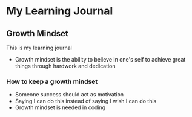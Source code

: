 # My Learning Journal

## Growth Mindset 

This is my learning journal

* Growth mindset is the ability to believe in one's self to achieve great things through hardwork and dedication


### How to keep a growth mindset 
-  Someone success should act as motivation
-  Saying I can do this instead of saying I wish I can do this
- Growth mindset is needed in coding




